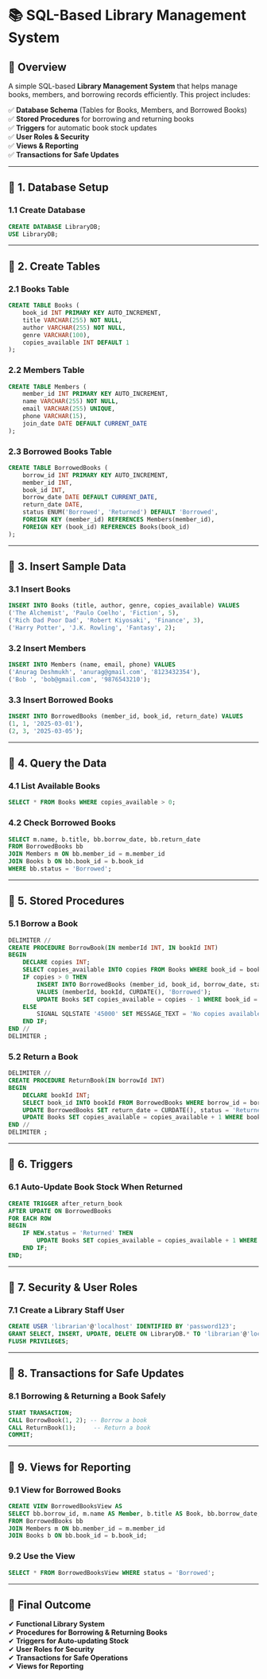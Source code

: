 # 📚 SQL-Based Library Management System

## 🔹 Overview
A simple SQL-based **Library Management System** that helps manage books, members, and borrowing records efficiently. This project includes:

✅ **Database Schema** (Tables for Books, Members, and Borrowed Books)  
✅ **Stored Procedures** for borrowing and returning books  
✅ **Triggers** for automatic book stock updates  
✅ **User Roles & Security**  
✅ **Views & Reporting**  
✅ **Transactions for Safe Updates**  

---

## 📌 **1. Database Setup**

### **1.1 Create Database**
```sql
CREATE DATABASE LibraryDB;
USE LibraryDB;
```

---

## 📌 **2. Create Tables**

### **2.1 Books Table**
```sql
CREATE TABLE Books (
    book_id INT PRIMARY KEY AUTO_INCREMENT,
    title VARCHAR(255) NOT NULL,
    author VARCHAR(255) NOT NULL,
    genre VARCHAR(100),
    copies_available INT DEFAULT 1
);
```

### **2.2 Members Table**
```sql
CREATE TABLE Members (
    member_id INT PRIMARY KEY AUTO_INCREMENT,
    name VARCHAR(255) NOT NULL,
    email VARCHAR(255) UNIQUE,
    phone VARCHAR(15),
    join_date DATE DEFAULT CURRENT_DATE
);
```

### **2.3 Borrowed Books Table**
```sql
CREATE TABLE BorrowedBooks (
    borrow_id INT PRIMARY KEY AUTO_INCREMENT,
    member_id INT,
    book_id INT,
    borrow_date DATE DEFAULT CURRENT_DATE,
    return_date DATE,
    status ENUM('Borrowed', 'Returned') DEFAULT 'Borrowed',
    FOREIGN KEY (member_id) REFERENCES Members(member_id),
    FOREIGN KEY (book_id) REFERENCES Books(book_id)
);
```

---

## 📌 **3. Insert Sample Data**

### **3.1 Insert Books**
```sql
INSERT INTO Books (title, author, genre, copies_available) VALUES
('The Alchemist', 'Paulo Coelho', 'Fiction', 5),
('Rich Dad Poor Dad', 'Robert Kiyosaki', 'Finance', 3),
('Harry Potter', 'J.K. Rowling', 'Fantasy', 2);
```

### **3.2 Insert Members**
```sql
INSERT INTO Members (name, email, phone) VALUES
('Anurag Deshmukh', 'anurag@gmail.com', '8123432354'),
('Bob ', 'bob@gmail.com', '9876543210');
```

### **3.3 Insert Borrowed Books**
```sql
INSERT INTO BorrowedBooks (member_id, book_id, return_date) VALUES
(1, 1, '2025-03-01'),
(2, 3, '2025-03-05');
```

---

## 📌 **4. Query the Data**

### **4.1 List Available Books**
```sql
SELECT * FROM Books WHERE copies_available > 0;
```

### **4.2 Check Borrowed Books**
```sql
SELECT m.name, b.title, bb.borrow_date, bb.return_date
FROM BorrowedBooks bb
JOIN Members m ON bb.member_id = m.member_id
JOIN Books b ON bb.book_id = b.book_id
WHERE bb.status = 'Borrowed';
```

---

## 📌 **5. Stored Procedures**

### **5.1 Borrow a Book**
```sql
DELIMITER //
CREATE PROCEDURE BorrowBook(IN memberId INT, IN bookId INT)
BEGIN
    DECLARE copies INT;
    SELECT copies_available INTO copies FROM Books WHERE book_id = bookId;
    IF copies > 0 THEN
        INSERT INTO BorrowedBooks (member_id, book_id, borrow_date, status)
        VALUES (memberId, bookId, CURDATE(), 'Borrowed');
        UPDATE Books SET copies_available = copies - 1 WHERE book_id = bookId;
    ELSE
        SIGNAL SQLSTATE '45000' SET MESSAGE_TEXT = 'No copies available';
    END IF;
END //
DELIMITER ;
```

### **5.2 Return a Book**
```sql
DELIMITER //
CREATE PROCEDURE ReturnBook(IN borrowId INT)
BEGIN
    DECLARE bookId INT;
    SELECT book_id INTO bookId FROM BorrowedBooks WHERE borrow_id = borrowId;
    UPDATE BorrowedBooks SET return_date = CURDATE(), status = 'Returned' WHERE borrow_id = borrowId;
    UPDATE Books SET copies_available = copies_available + 1 WHERE book_id = bookId;
END //
DELIMITER ;
```

---

## 📌 **6. Triggers**

### **6.1 Auto-Update Book Stock When Returned**
```sql
CREATE TRIGGER after_return_book
AFTER UPDATE ON BorrowedBooks
FOR EACH ROW
BEGIN
    IF NEW.status = 'Returned' THEN
        UPDATE Books SET copies_available = copies_available + 1 WHERE book_id = NEW.book_id;
    END IF;
END;
```

---

## 📌 **7. Security & User Roles**

### **7.1 Create a Library Staff User**
```sql
CREATE USER 'librarian'@'localhost' IDENTIFIED BY 'password123';
GRANT SELECT, INSERT, UPDATE, DELETE ON LibraryDB.* TO 'librarian'@'localhost';
FLUSH PRIVILEGES;
```

---

## 📌 **8. Transactions for Safe Updates**

### **8.1 Borrowing & Returning a Book Safely**
```sql
START TRANSACTION;
CALL BorrowBook(1, 2); -- Borrow a book
CALL ReturnBook(1);     -- Return a book
COMMIT;
```

---

## 📌 **9. Views for Reporting**

### **9.1 View for Borrowed Books**
```sql
CREATE VIEW BorrowedBooksView AS
SELECT bb.borrow_id, m.name AS Member, b.title AS Book, bb.borrow_date, bb.return_date, bb.status
FROM BorrowedBooks bb
JOIN Members m ON bb.member_id = m.member_id
JOIN Books b ON bb.book_id = b.book_id;
```

### **9.2 Use the View**
```sql
SELECT * FROM BorrowedBooksView WHERE status = 'Borrowed';
```

---

## 🎯 **Final Outcome**
✔ **Functional Library System**  
✔ **Procedures for Borrowing & Returning Books**  
✔ **Triggers for Auto-updating Stock**  
✔ **User Roles for Security**  
✔ **Transactions for Safe Operations**  
✔ **Views for Reporting**  

 
